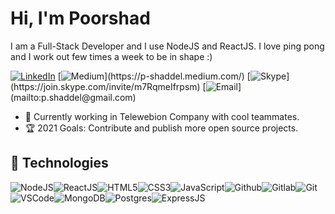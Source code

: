 # Hi, I'm Poorshad

I am a Full-Stack Developer and I use NodeJS and ReactJS. I love ping pong and I work out few times a week to be in shape :) 

[![LinkedIn](https://img.shields.io/badge/linkedin-%230077B5.svg?&style=for-the-badge&logo=linkedin&logoColor=white)](https://www.linkedin.com/in/poorshad/)
[![Medium](https://img.shields.io/badge/medium-%2312100E.svg?&style=for-the-badge&logo=medium&logoColor=white")](https://p-shaddel.medium.com/)
[![Skype](https://img.shields.io/badge/skype-%2312100E.svg?&style=for-the-badge&logo=skype&color=blue")](https://join.skype.com/invite/m7RqmeIfrpsm)
[![Email](https://img.shields.io/badge/gmail-%2312100E.svg?&style=for-the-badge&logo=gmail&color=blue")](mailto:p.shaddel@gmail.com)

- :muscle: Currently working in Telewebion Company with cool teammates.
- :trophy: 2021 Goals: Contribute and publish more open source projects.

## :wrench: Technologies

![NodeJS](https://img.icons8.com/color/30/nodejs.png)![ReactJS](https://img.icons8.com/color/30/react-native.png)![HTML5](https://img.icons8.com/color/30/html-5.png)![CSS3](https://img.icons8.com/color/30/css3.png)![JavaScript](https://img.icons8.com/color/30/javascript.png)![Github](https://img.icons8.com/material-outlined/30/github.png)![Gitlab](https://img.icons8.com/color/30/gitlab.png)![Git](https://img.icons8.com/color/30/git.png)![VSCode](https://img.icons8.com/color/30/visual-studio-code-2019.png)![MongoDB](https://img.icons8.com/color/30/mongodb.png)![Postgres](https://img.icons8.com/color/30/postgresql.png)![ExpressJS](https://img.icons8.com/color/30/express.png)
</details>
